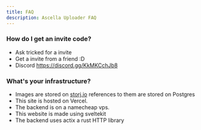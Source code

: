 ```yaml
---
title: FAQ
description: Ascella Uploader FAQ
---
```


### How do I get an invite code?

- Ask tricked for a invite
- Get a invite from a friend :D
- Discord https://discord.gg/KkMKCchJb8

### What's your infrastructure?

- Images are stored on [storj.io](https://www.storj.io/) references to them are stored on Postgres
- This site is hosted on Vercel.
- The backend is on a namecheap vps.
- This website is made using sveltekit
- The backend uses actix a rust HTTP library
